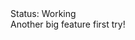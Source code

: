 
<div class="tag-center">
    <span class="tag ok">Status: Working</span>
</div>
Another big feature first try!